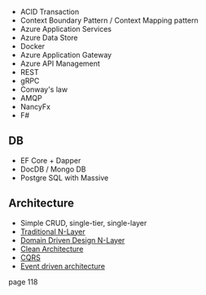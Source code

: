 - ACID Transaction
- Context Boundary Pattern / Context Mapping pattern
- Azure Application Services
- Azure Data Store
- Docker
- Azure Application Gateway
- Azure API Management
- REST
- gRPC
- Conway's law
- AMQP
- NancyFx
- F#

## DB

- EF Core + Dapper
- DocDB / Mongo DB
- Postgre SQL with Massive


## Architecture

- Simple CRUD, single-tier, single-layer
- [Traditional N-Layer](https://learn.microsoft.com/fr-fr/previous-versions/msp-n-p/ee658109(v=pandp.10))
- [Domain Driven Design N-Layer](https://devblogs.microsoft.com/cesardelatorre/published-first-alpha-version-of-domain-oriented-n-layered-architecture-v2-0/)
- [Clean Architecture](https://8thlight.com/blog/uncle-bob/2012/08/13/the-clean-architecture.html)
- [CQRS](https://martinfowler.com/bliki/CQRS.html)
- [Event driven architecture](https://en.wikipedia.org/wiki/Event-driven_architecture)

page 118
